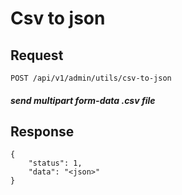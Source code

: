# Csv to json

## Request
    POST /api/v1/admin/utils/csv-to-json

##### send multipart form-data .csv file

## Response

```JSON5
{
    "status": 1,
    "data": "<json>"
}
```
